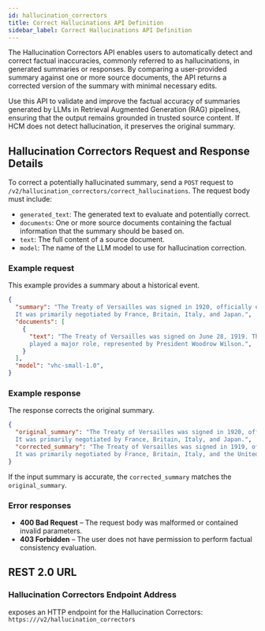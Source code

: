 ```yaml
---
id: hallucination_correctors
title: Correct Hallucinations API Definition
sidebar_label: Correct Hallucinations API Definition
---
```


The Hallucination Correctors API enables users to automatically 
detect and correct factual inaccuracies, commonly referred to as 
hallucinations, in generated summaries or responses. By comparing a 
user-provided summary against one or more source documents, the API returns a 
corrected version of the summary with minimal necessary edits.

Use this API to validate and improve the factual accuracy of summaries 
generated by LLMs in Retrieval Augmented Generation (RAG) pipelines, ensuring 
that the output remains grounded in trusted source content. If HCM does not 
detect hallucination, it preserves the original summary.

## Hallucination Correctors Request and Response Details

To correct a potentially hallucinated summary, send a `POST` request to 
`/v2/hallucination_correctors/correct_hallucinations`. The request body must include:
* `generated_text`: The generated text to evaluate and potentially correct.
* `documents`: One or more source documents containing the factual information that 
  the summary should be based on.
* `text`: The full content of a source document.
* `model`: The name of the LLM model to use for hallucination correction.

### Example request

This example provides a summary about a historical event.

```json
{
  "summary": "The Treaty of Versailles was signed in 1920, officially ending World War I. 
  It was primarily negotiated by France, Britain, Italy, and Japan.",
  "documents": [
    {
      "text": "The Treaty of Versailles was signed on June 28, 1919. The United States 
      played a major role, represented by President Woodrow Wilson.",
    }
  ],
  "model": "vhc-small-1.0",
}
```

### Example response

The response corrects the original summary.

```json
{
  "original_summary": "The Treaty of Versailles was signed in 1920, officially ending World War I. 
  It was primarily negotiated by France, Britain, Italy, and Japan.",
  "corrected_summary": "The Treaty of Versailles was signed in 1919, officially ending World War I. 
  It was primarily negotiated by France, Britain, Italy, and the United States."
}
```

If the input summary is accurate, the `corrected_summary` matches the `original_summary`.

### Error responses

* **400 Bad Request** – The request body was malformed or contained invalid 
  parameters.
* **403 Forbidden** – The user does not have permission to perform factual 
  consistency evaluation.


## REST 2.0 URL

### Hallucination Correctors Endpoint Address

<Config v="names.product"/> exposes an HTTP endpoint for the Hallucination Correctors:
<code>https://<Config v="domains.rest.indexing"/>/v2/hallucination_correctors</code>
